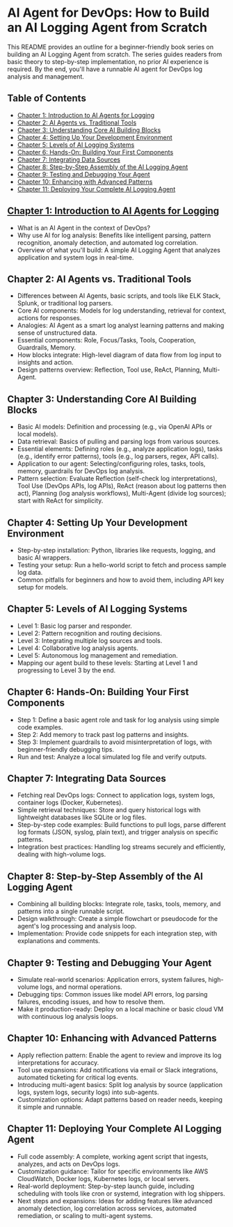 # AI Agent for DevOps: How to Build an AI Logging Agent from Scratch

This README provides an outline for a beginner-friendly book series on building an AI Logging Agent from scratch. The series guides readers from basic theory to step-by-step implementation, no prior AI experience is required. By the end, you'll have a runnable AI agent for DevOps log analysis and management.

## Table of Contents

- [Chapter 1: Introduction to AI Agents for Logging](#chapter-1-introduction-to-ai-agents-for-logging)
- [Chapter 2: AI Agents vs. Traditional Tools](#chapter-2-key-concepts-ai-agents-vs-traditional-tools)
- [Chapter 3: Understanding Core AI Building Blocks](#chapter-3-understanding-core-ai-building-blocks)
- [Chapter 4: Setting Up Your Development Environment](#chapter-4-setting-up-your-development-environment)
- [Chapter 5: Levels of AI Logging Systems](#chapter-5-levels-of-ai-logging-systems)
- [Chapter 6: Hands-On: Building Your First Components](#chapter-6-hands-on-building-your-first-components)
- [Chapter 7: Integrating Data Sources](#chapter-7-integrating-data-sources)
- [Chapter 8: Step-by-Step Assembly of the AI Logging Agent](#chapter-8-step-by-step-assembly-of-the-ai-logging-agent)
- [Chapter 9: Testing and Debugging Your Agent](#chapter-9-testing-and-debugging-your-agent)
- [Chapter 10: Enhancing with Advanced Patterns](#chapter-10-enhancing-with-advanced-patterns)
- [Chapter 11: Deploying Your Complete AI Logging Agent](#chapter-11-final-project-deploying-your-complete-ai-logging-agent)

## [Chapter 1: Introduction to AI Agents for Logging](./01-introduction-to-ai-agents-for-logging.md)

- What is an AI Agent in the context of DevOps?
- Why use AI for log analysis: Benefits like intelligent parsing, pattern recognition, anomaly detection, and automated log correlation.
- Overview of what you'll build: A simple AI Logging Agent that analyzes application and system logs in real-time.

## Chapter 2: AI Agents vs. Traditional Tools

- Differences between AI Agents, basic scripts, and tools like ELK Stack, Splunk, or traditional log parsers.
- Core AI components: Models for log understanding, retrieval for context, actions for responses.
- Analogies: AI Agent as a smart log analyst learning patterns and making sense of unstructured data.
- Essential components: Role, Focus/Tasks, Tools, Cooperation, Guardrails, Memory.
- How blocks integrate: High-level diagram of data flow from log input to insights and action.
- Design patterns overview: Reflection, Tool use, ReAct, Planning, Multi-Agent.

## Chapter 3: Understanding Core AI Building Blocks

- Basic AI models: Definition and processing (e.g., via OpenAI APIs or local models).
- Data retrieval: Basics of pulling and parsing logs from various sources.
- Essential elements: Defining roles (e.g., analyze application logs), tasks (e.g., identify error patterns), tools (e.g., log parsers, regex, API calls).
- Application to our agent: Selecting/configuring roles, tasks, tools, memory, guardrails for DevOps log analysis.
- Pattern selection: Evaluate Reflection (self-check log interpretations), Tool Use (DevOps APIs, log APIs), ReAct (reason about log patterns then act), Planning (log analysis workflows), Multi-Agent (divide log sources); start with ReAct for simplicity.

## Chapter 4: Setting Up Your Development Environment

- Step-by-step installation: Python, libraries like requests, logging, and basic AI wrappers.
- Testing your setup: Run a hello-world script to fetch and process sample log data.
- Common pitfalls for beginners and how to avoid them, including API key setup for models.

## Chapter 5: Levels of AI Logging Systems

- Level 1: Basic log parser and responder.
- Level 2: Pattern recognition and routing decisions.
- Level 3: Integrating multiple log sources and tools.
- Level 4: Collaborative log analysis agents.
- Level 5: Autonomous log management and remediation.
- Mapping our agent build to these levels: Starting at Level 1 and progressing to Level 3 by the end.

## Chapter 6: Hands-On: Building Your First Components

- Step 1: Define a basic agent role and task for log analysis using simple code examples.
- Step 2: Add memory to track past log patterns and insights.
- Step 3: Implement guardrails to avoid misinterpretation of logs, with beginner-friendly debugging tips.
- Run and test: Analyze a local simulated log file and verify outputs.

## Chapter 7: Integrating Data Sources

- Fetching real DevOps logs: Connect to application logs, system logs, container logs (Docker, Kubernetes).
- Simple retrieval techniques: Store and query historical logs with lightweight databases like SQLite or log files.
- Step-by-step code examples: Build functions to pull logs, parse different log formats (JSON, syslog, plain text), and trigger analysis on specific patterns.
- Integration best practices: Handling log streams securely and efficiently, dealing with high-volume logs.

## Chapter 8: Step-by-Step Assembly of the AI Logging Agent

- Combining all building blocks: Integrate role, tasks, tools, memory, and patterns into a single runnable script.
- Design walkthrough: Create a simple flowchart or pseudocode for the agent's log processing and analysis loop.
- Implementation: Provide code snippets for each integration step, with explanations and comments.

## Chapter 9: Testing and Debugging Your Agent

- Simulate real-world scenarios: Application errors, system failures, high-volume logs, and normal operations.
- Debugging tips: Common issues like model API errors, log parsing failures, encoding issues, and how to resolve them.
- Make it production-ready: Deploy on a local machine or basic cloud VM with continuous log analysis loops.

## Chapter 10: Enhancing with Advanced Patterns

- Apply reflection pattern: Enable the agent to review and improve its log interpretations for accuracy.
- Tool use expansions: Add notifications via email or Slack integrations, automated ticketing for critical log events.
- Introducing multi-agent basics: Split log analysis by source (application logs, system logs, security logs) into sub-agents.
- Customization options: Adapt patterns based on reader needs, keeping it simple and runnable.

## Chapter 11: Deploying Your Complete AI Logging Agent

- Full code assembly: A complete, working agent script that ingests, analyzes, and acts on DevOps logs.
- Customization guidance: Tailor for specific environments like AWS CloudWatch, Docker logs, Kubernetes logs, or local servers.
- Real-world deployment: Step-by-step launch guide, including scheduling with tools like cron or systemd, integration with log shippers.
- Next steps and expansions: Ideas for adding features like advanced anomaly detection, log correlation across services, automated remediation, or scaling to multi-agent systems.
